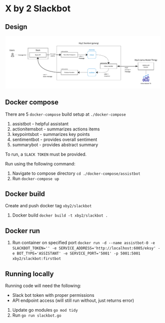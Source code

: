 # X by 2 Slackbot


## Design

![image](./design.jpg)

## Docker compose

There are 5 `docker-compose` build setup at `./docker-compose`
1. assistbot - helpful assistant
2. actionitemsbot - summarizes actions items
3. keypointsbot - summarizes key points
4. sentimentbot - provides overall sentiment
5. summarybot - provides abstract summary

To run, a `SLACK TOKEN` must be provided.

Run using the following command:

1. Navigate to compose directory `cd ./docker-compose/assistbot`
2. Run `docker-compose up`

## Docker build

Create and push docker tag `xby2/slackbot`

1. Docker build `docker build -t xby2/slackbot .`

## Docker run

1. Run container on specified port `docker run -d --name assistbot-0 -e SLACKBOT_TOKEN='' -e SERVICE_ADDRESS='http://localhost:6005/eksy' -e BOT_TYPE='ASSISTANT' -e SERVICE_PORT='5001' -p 5001:5001 xby2/slackbot:firstbot`

## Running locally

Running code will need the following:
* Slack bot token with proper permissions
* API endpoint access (will still run without, just returns error)

1. Update go modules `go mod tidy`
2. Run `go run slackbot.go`

